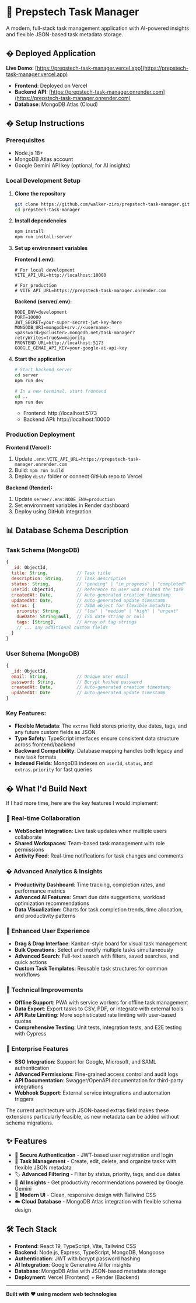 # 🚀 Prepstech Task Manager

A modern, full-stack task management application with AI-powered insights and flexible JSON-based task metadata storage.

## � Deployed Application

**Live Demo**: [https://prepstech-task-manager.vercel.app](https://prepstech-task-manager.vercel.app)
- **Frontend**: Deployed on Vercel
- **Backend API**: [https://prepstech-task-manager.onrender.com](https://prepstech-task-manager.onrender.com)
- **Database**: MongoDB Atlas (Cloud)

## �️ Setup Instructions

### Prerequisites
- Node.js 18+
- MongoDB Atlas account
- Google Gemini API key (optional, for AI insights)

### Local Development Setup

1. **Clone the repository**
   ```bash
   git clone https://github.com/walker-ziro/prepstech-task-manager.git
   cd prepstech-task-manager
   ```

2. **Install dependencies**
   ```bash
   npm install
   npm run install:server
   ```

3. **Set up environment variables**
   
   **Frontend (.env):**
   ```env
   # For local development
   VITE_API_URL=http://localhost:10000
   
   # For production
   # VITE_API_URL=https://prepstech-task-manager.onrender.com
   ```
   
   **Backend (server/.env):**
   ```env
   NODE_ENV=development
   PORT=10000
   JWT_SECRET=your-super-secret-jwt-key-here
   MONGODB_URI=mongodb+srv://<username>:<password>@<cluster>.mongodb.net/task-manager?retryWrites=true&w=majority
   FRONTEND_URL=http://localhost:5173
   GOOGLE_GENAI_API_KEY=your-google-ai-api-key
   ```

4. **Start the application**
   ```bash
   # Start backend server
   cd server
   npm run dev
   
   # In a new terminal, start frontend
   cd ..
   npm run dev
   ```
   
   - Frontend: http://localhost:5173
   - Backend API: http://localhost:10000

### Production Deployment

**Frontend (Vercel):**
1. Update `.env`: `VITE_API_URL=https://prepstech-task-manager.onrender.com`
2. Build: `npm run build`
3. Deploy `dist/` folder or connect GitHub repo to Vercel

**Backend (Render):**
1. Update `server/.env`: `NODE_ENV=production`
2. Set environment variables in Render dashboard
3. Deploy using GitHub integration

## 📊 Database Schema Description

### Task Schema (MongoDB)
```javascript
{
  _id: ObjectId,
  title: String,           // Task title
  description: String,     // Task description
  status: String,          // "pending" | "in_progress" | "completed"
  userId: ObjectId,        // Reference to user who created the task
  createdAt: Date,         // Auto-generated creation timestamp
  updatedAt: Date,         // Auto-generated update timestamp
  extras: {                // JSON object for flexible metadata
    priority: String,      // "low" | "medium" | "high" | "urgent"
    dueDate: String|null,  // ISO date string or null
    tags: [String],        // Array of tag strings
    // ... any additional custom fields
  }
}
```

### User Schema (MongoDB)
```javascript
{
  _id: ObjectId,
  email: String,           // Unique user email
  password: String,        // Bcrypt hashed password
  createdAt: Date,         // Auto-generated creation timestamp
  updatedAt: Date          // Auto-generated update timestamp
}
```

### Key Features:
- **Flexible Metadata**: The `extras` field stores priority, due dates, tags, and any future custom fields as JSON
- **Type Safety**: TypeScript interfaces ensure consistent data structure across frontend/backend
- **Backward Compatibility**: Database mapping handles both legacy and new task formats
- **Indexed Fields**: MongoDB indexes on `userId`, `status`, and `extras.priority` for fast queries

## � What I'd Build Next

If I had more time, here are the key features I would implement:

### 🔄 Real-time Collaboration
- **WebSocket Integration**: Live task updates when multiple users collaborate
- **Shared Workspaces**: Team-based task management with role permissions
- **Activity Feed**: Real-time notifications for task changes and comments

### � Advanced Analytics & Insights
- **Productivity Dashboard**: Time tracking, completion rates, and performance metrics
- **Advanced AI Features**: Smart due date suggestions, workload optimization recommendations
- **Data Visualization**: Charts for task completion trends, time allocation, and productivity patterns

### 🎨 Enhanced User Experience
- **Drag & Drop Interface**: Kanban-style board for visual task management
- **Bulk Operations**: Select and modify multiple tasks simultaneously
- **Advanced Search**: Full-text search with filters, saved searches, and quick actions
- **Custom Task Templates**: Reusable task structures for common workflows

### 🔧 Technical Improvements
- **Offline Support**: PWA with service workers for offline task management
- **Data Export**: Export tasks to CSV, PDF, or integrate with external tools
- **API Rate Limiting**: More sophisticated rate limiting with user-based quotas
- **Comprehensive Testing**: Unit tests, integration tests, and E2E testing with Cypress

### 🔐 Enterprise Features
- **SSO Integration**: Support for Google, Microsoft, and SAML authentication
- **Advanced Permissions**: Fine-grained access control and audit logs
- **API Documentation**: Swagger/OpenAPI documentation for third-party integrations
- **Webhook Support**: External service integrations and automation triggers

The current architecture with JSON-based extras field makes these extensions particularly feasible, as new metadata can be added without schema migrations.

## ✨ Features

- 🔐 **Secure Authentication** - JWT-based user registration and login
- 📝 **Task Management** - Create, edit, delete, and organize tasks with flexible JSON metadata
- 🏷️ **Advanced Filtering** - Filter by status, priority, tags, and due dates
- 🤖 **AI Insights** - Get productivity recommendations powered by Google Gemini
- 🎨 **Modern UI** - Clean, responsive design with Tailwind CSS
- ☁️ **Cloud Database** - MongoDB Atlas integration with flexible schema design

## 🛠️ Tech Stack

- **Frontend**: React 19, TypeScript, Vite, Tailwind CSS
- **Backend**: Node.js, Express, TypeScript, MongoDB, Mongoose
- **Authentication**: JWT with bcrypt password hashing
- **AI Integration**: Google Generative AI for insights
- **Database**: MongoDB Atlas with JSON-based metadata storage
- **Deployment**: Vercel (Frontend) + Render (Backend)

---

**Built with ❤️ using modern web technologies**
